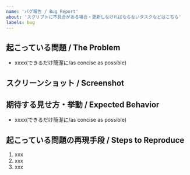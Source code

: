 ```yaml
---
name: 'バグ報告 / Bug Report'
about: 'スクリプトに不具合がある場合・更新しなければならないタスクなどはこちら'
labels: bug
---
```


## 起こっている問題 / The Problem
- xxxx(できるだけ簡潔に/as concise as possible)

## スクリーンショット / Screenshot
<!-- バグであればdeveloper toolからコンソールも合わせて添付 -->
<!-- If it's a bug, attach a screenshot of the developer tool console -->

## 期待する見せ方・挙動 / Expected Behavior
- xxxx(できるだけ簡潔に/as concise as possible)


## 起こっている問題の再現手段 / Steps to Reproduce
1. xxx
2. xxx
3. xxx
